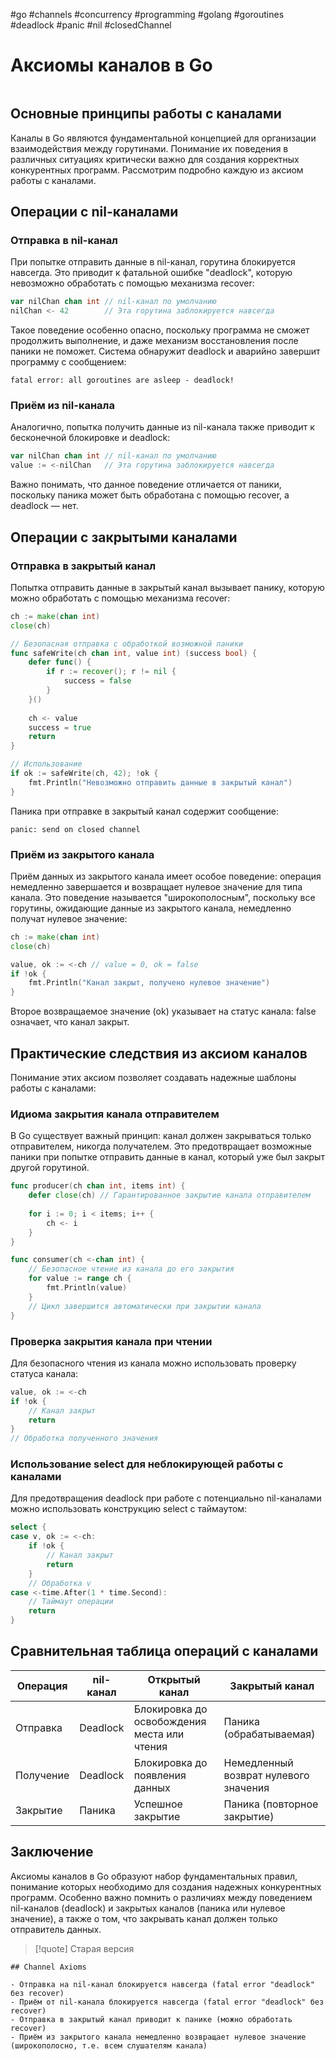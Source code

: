 #go #channels #concurrency #programming #golang #goroutines #deadlock #panic #nil #closedChannel

# Аксиомы каналов в Go

```table-of-contents
```

## Основные принципы работы с каналами

Каналы в Go являются фундаментальной концепцией для организации взаимодействия между горутинами. Понимание их поведения в различных ситуациях критически важно для создания корректных конкурентных программ. Рассмотрим подробно каждую из аксиом работы с каналами.

## Операции с nil-каналами

### Отправка в nil-канал

При попытке отправить данные в nil-канал, горутина блокируется навсегда. Это приводит к фатальной ошибке "deadlock", которую невозможно обработать с помощью механизма recover:

```go
var nilChan chan int // nil-канал по умолчанию
nilChan <- 42        // Эта горутина заблокируется навсегда
```

Такое поведение особенно опасно, поскольку программа не сможет продолжить выполнение, и даже механизм восстановления после паники не поможет. Система обнаружит deadlock и аварийно завершит программу с сообщением:

```
fatal error: all goroutines are asleep - deadlock!
```

### Приём из nil-канала

Аналогично, попытка получить данные из nil-канала также приводит к бесконечной блокировке и deadlock:

```go
var nilChan chan int // nil-канал по умолчанию
value := <-nilChan   // Эта горутина заблокируется навсегда
```

Важно понимать, что данное поведение отличается от паники, поскольку паника может быть обработана с помощью recover, а deadlock — нет.

## Операции с закрытыми каналами

### Отправка в закрытый канал

Попытка отправить данные в закрытый канал вызывает панику, которую можно обработать с помощью механизма recover:

```go
ch := make(chan int)
close(ch)

// Безопасная отправка с обработкой возможной паники
func safeWrite(ch chan int, value int) (success bool) {
    defer func() {
        if r := recover(); r != nil {
            success = false
        }
    }()
    
    ch <- value
    success = true
    return
}

// Использование
if ok := safeWrite(ch, 42); !ok {
    fmt.Println("Невозможно отправить данные в закрытый канал")
}
```

Паника при отправке в закрытый канал содержит сообщение:

```
panic: send on closed channel
```

### Приём из закрытого канала

Приём данных из закрытого канала имеет особое поведение: операция немедленно завершается и возвращает нулевое значение для типа канала. Это поведение называется "широкополосным", поскольку все горутины, ожидающие данные из закрытого канала, немедленно получат нулевое значение:

```go
ch := make(chan int)
close(ch)

value, ok := <-ch // value = 0, ok = false
if !ok {
    fmt.Println("Канал закрыт, получено нулевое значение")
}
```

Второе возвращаемое значение (ok) указывает на статус канала: false означает, что канал закрыт.

## Практические следствия из аксиом каналов

Понимание этих аксиом позволяет создавать надежные шаблоны работы с каналами:

### Идиома закрытия канала отправителем

В Go существует важный принцип: канал должен закрываться только отправителем, никогда получателем. Это предотвращает возможные паники при попытке отправить данные в канал, который уже был закрыт другой горутиной.

```go
func producer(ch chan int, items int) {
    defer close(ch) // Гарантированное закрытие канала отправителем
    
    for i := 0; i < items; i++ {
        ch <- i
    }
}

func consumer(ch <-chan int) {
    // Безопасное чтение из канала до его закрытия
    for value := range ch {
        fmt.Println(value)
    }
    // Цикл завершится автоматически при закрытии канала
}
```

### Проверка закрытия канала при чтении

Для безопасного чтения из канала можно использовать проверку статуса канала:

```go
value, ok := <-ch
if !ok {
    // Канал закрыт
    return
}
// Обработка полученного значения
```

### Использование select для неблокирующей работы с каналами

Для предотвращения deadlock при работе с потенциально nil-каналами можно использовать конструкцию select с таймаутом:

```go
select {
case v, ok := <-ch:
    if !ok {
        // Канал закрыт
        return
    }
    // Обработка v
case <-time.After(1 * time.Second):
    // Таймаут операции
    return
}
```

## Сравнительная таблица операций с каналами

| Операция | nil-канал | Открытый канал | Закрытый канал |
|----------|-----------|----------------|----------------|
| Отправка | Deadlock  | Блокировка до освобождения места или чтения | Паника (обрабатываемая) |
| Получение | Deadlock  | Блокировка до появления данных | Немедленный возврат нулевого значения |
| Закрытие | Паника    | Успешное закрытие | Паника (повторное закрытие) |

## Заключение

Аксиомы каналов в Go образуют набор фундаментальных правил, понимание которых необходимо для создания надежных конкурентных программ. Особенно важно помнить о различиях между поведением nil-каналов (deadlock) и закрытых каналов (паника или нулевое значение), а также о том, что закрывать канал должен только отправитель данных.


>[!quote] Старая версия
```
## Channel Axioms

- Отправка на nil-канал блокируется навсегда (fatal error "deadlock" без recover)
- Приём от nil-канала блокируется навсегда (fatal error "deadlock" без recover)
- Отправка в закрытый канал приводит к панике (можно обработать recover)
- Приём из закрытого канала немедленно возвращает нулевое значение (широкополосно, т.е. всем слушателям канала)
```

